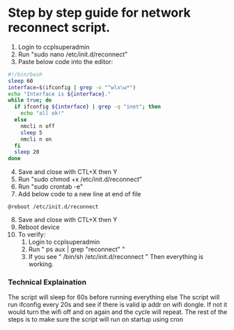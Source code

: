 # Step by step guide for network reconnect script.
1. Login to ccplsuperadmin
2. Run "sudo nano /etc/init.d/reconnect"
3. Paste below code into the editor:

```sh
#!/bin/bash
sleep 60
interface=$(ifconfig | grep -o "^wlx\w*")
echo "Interface is ${interface}."
while true; do
  if ifconfig ${interface} | grep -q "inet"; then
    echo "all ok!"
  else
    nmcli n off
    sleep 5
    nmcli n on
  fi
  sleep 20
done
```
4. Save and close with CTL+X then Y
5. Run  "sudo chmod +x /etc/init.d/reconnect"
6. Run "sudo crontab -e"
7. Add below code to a new line at end of file

`@reboot /etc/init.d/reconnect`

8. Save and close with CTL+X then Y
9. Reboot device
10. To verify:
    1. Login to ccplsuperadmin
    2. Run " ps aux | grep "reconnect" "
    3. If you see " /bin/sh /etc/init.d/reconnect "  Then everything is working.

### Technical Explaination
The script will sleep for 60s before running everything else
The script will run ifconfig every 20s and see if there is valid ip addr on wifi dongle. If not it would turn the wifi off and on again and the cycle will repeat. The rest of the steps is to make sure the script will run on startup using cron